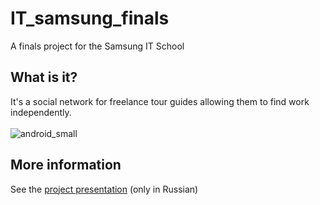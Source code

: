 # IT_samsung_finals
A finals project for the Samsung IT School
## What is it?
It's a social network for freelance tour guides allowing them to find work independently.<br><br>
![android_small](https://user-images.githubusercontent.com/45406111/114323060-1ea61800-9b2c-11eb-8a05-35315229cc62.png)
## More information
See the [project presentation](https://docs.google.com/presentation/d/1kqScKKiUo1gq1B1RQTJYdxZ4O23toqzUzD4xfjcuaao/edit#slide=id.p1) (only in Russian) 
